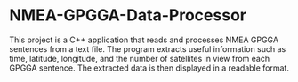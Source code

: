 # NMEA-GPGGA-Data-Processor
This project is a C++ application that reads and processes NMEA GPGGA sentences from a text file. The program extracts useful information such as time, latitude, longitude, and the number of satellites in view from each GPGGA sentence. The extracted data is then displayed in a readable format.
